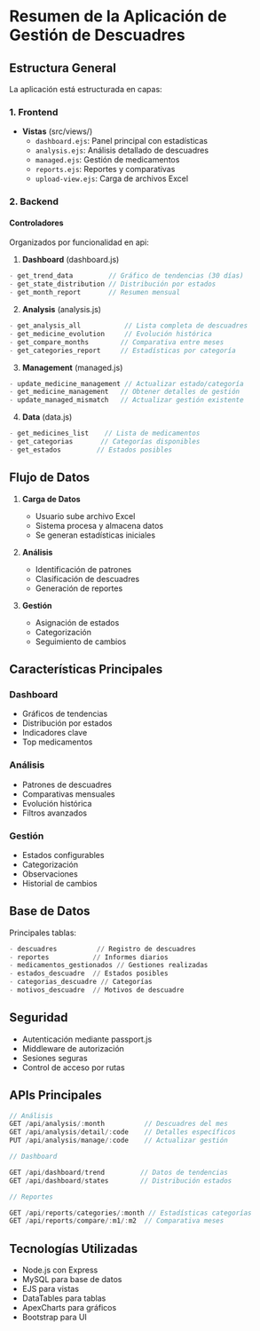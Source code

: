 # Resumen de la Aplicación de Gestión de Descuadres

## Estructura General

La aplicación está estructurada en capas:

### 1. Frontend

- **Vistas** (src/views/)
  - `dashboard.ejs`: Panel principal con estadísticas
  - `analysis.ejs`: Análisis detallado de descuadres
  - `managed.ejs`: Gestión de medicamentos
  - `reports.ejs`: Reportes y comparativas
  - `upload-view.ejs`: Carga de archivos Excel

### 2. Backend

#### Controladores
Organizados por funcionalidad en api:

1. **Dashboard** (dashboard.js)
```javascript
- get_trend_data         // Gráfico de tendencias (30 días)
- get_state_distribution // Distribución por estados
- get_month_report       // Resumen mensual
```

2. **Analysis** (analysis.js)
```javascript
- get_analysis_all           // Lista completa de descuadres
- get_medicine_evolution     // Evolución histórica
- get_compare_months        // Comparativa entre meses
- get_categories_report     // Estadísticas por categoría
```

3. **Management** (managed.js)
```javascript
- update_medicine_management // Actualizar estado/categoría
- get_medicine_management   // Obtener detalles de gestión
- update_managed_mismatch   // Actualizar gestión existente
```

4. **Data** (data.js)
```javascript
- get_medicines_list    // Lista de medicamentos
- get_categorias       // Categorías disponibles
- get_estados         // Estados posibles
```

## Flujo de Datos

1. **Carga de Datos**
   - Usuario sube archivo Excel
   - Sistema procesa y almacena datos
   - Se generan estadísticas iniciales

2. **Análisis**
   - Identificación de patrones
   - Clasificación de descuadres
   - Generación de reportes

3. **Gestión**
   - Asignación de estados
   - Categorización
   - Seguimiento de cambios

## Características Principales

### Dashboard
- Gráficos de tendencias
- Distribución por estados
- Indicadores clave
- Top medicamentos

### Análisis
- Patrones de descuadres
- Comparativas mensuales
- Evolución histórica
- Filtros avanzados

### Gestión
- Estados configurables
- Categorización
- Observaciones
- Historial de cambios

## Base de Datos

Principales tablas:
```sql
- descuadres          // Registro de descuadres
- reportes           // Informes diarios
- medicamentos_gestionados // Gestiones realizadas
- estados_descuadre  // Estados posibles
- categorias_descuadre // Categorías
- motivos_descuadre  // Motivos de descuadre
```

## Seguridad
- Autenticación mediante passport.js
- Middleware de autorización
- Sesiones seguras
- Control de acceso por rutas

## APIs Principales
```javascript
// Análisis
GET /api/analysis/:month          // Descuadres del mes
GET /api/analysis/detail/:code    // Detalles específicos
PUT /api/analysis/manage/:code    // Actualizar gestión

// Dashboard

GET /api/dashboard/trend         // Datos de tendencias
GET /api/dashboard/states        // Distribución estados

// Reportes

GET /api/reports/categories/:month // Estadísticas categorías
GET /api/reports/compare/:m1/:m2  // Comparativa meses
```

## Tecnologías Utilizadas
- Node.js con Express
- MySQL para base de datos
- EJS para vistas
- DataTables para tablas
- ApexCharts para gráficos
- Bootstrap para UI
